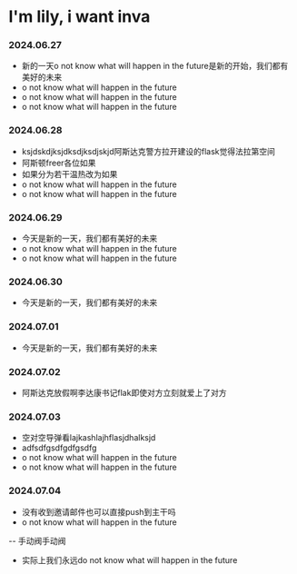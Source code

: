 # I'm lily, i want inva
<!-- EICL1st_START -->

### 2024.06.27
- 新的一天o not know what will happen in the future是新的开始，我们都有美好的未来
- o not know what will happen in the future
- o not know what will happen in the future
- o not know what will happen in the future

### 2024.06.28
- ksjdskdjksjdksdjksdjskjd阿斯达克警方拉开建设的flask觉得法拉第空间
- 阿斯顿freer各位如果
- 如果分为若干温热改为如果
- o not know what will happen in the future
- o not know what will happen in the future

### 2024.06.29

- 今天是新的一天，我们都有美好的未来
- o not know what will happen in the future
- o not know what will happen in the future
### 2024.06.30
- 今天是新的一天，我们都有美好的未来
### 2024.07.01
- 今天是新的一天，我们都有美好的未来
### 2024.07.02
-  阿斯达克放假啊李达康书记flak即使对方立刻就爱上了对方

### 2024.07.03
- 空对空导弹看lajkashlajhflasjdhalksjd
- adfsdfgsdfgdfgsdfg
- o not know what will happen in the future
- o not know what will happen in the future

### 2024.07.04
- 没有收到邀请邮件也可以直接push到主干吗
- o not know what will happen in the future
<!-- EICL1st_END -->
-- 手动阀手动阀


- 实际上我们永远do not know what will happen in the future
